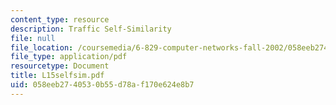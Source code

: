 ```yaml
---
content_type: resource
description: Traffic Self-Similarity
file: null
file_location: /coursemedia/6-829-computer-networks-fall-2002/058eeb2740530b55d78af170e624e8b7_L15selfsim.pdf
file_type: application/pdf
resourcetype: Document
title: L15selfsim.pdf
uid: 058eeb27-4053-0b55-d78a-f170e624e8b7
---
```

